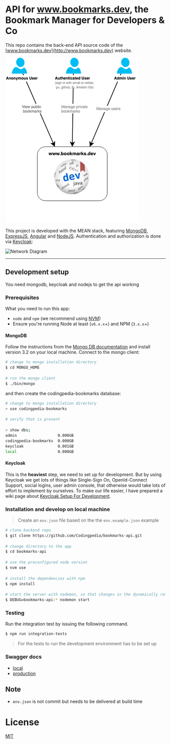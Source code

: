 # API for www.bookmarks.dev, the Bookmark Manager for Developers & Co

This repo contains the back-end API source code of the [www.bookmarks.dev](http://www.bookmarks.dev) website.
 
![Bookmarks Context](docs/bookmarks-dev-context.png)

This project is developed with the MEAN stack, featuring [MongoDB](https://docs.mongodb.com/manual/), [ExpressJS](https://expressjs.com/en/api.html),
 [Angular](https://angular.io/docs/ts/latest/) and [NodeJS](https://nodejs.org/en/docs/). Authentication and authorization
 is done via [Keycloak](http://www.keycloak.org/): 
 
![Network Diagram](https://raw.githubusercontent.com/wiki/Codingpedia/bookmarks-api/images/network-diagram.png)

***


## Development setup

You need mongodb, keycloak and nodejs to get the api working

### Prerequisites

What you need to run this app:
* `node` and `npm` (we recommend using [NVM](https://github.com/creationix/nvm))
* Ensure you're running Node at least (`v6.x.x`+) and NPM (`3.x.x`+)

#### MongoDB

Follow the instructions from the [Mongo DB documentation](https://docs.mongodb.com/v3.2/installation/) and install version 3.2 on your local machine.
Connect to the mongo client:

```bash
# change to mongo installation directory
$ cd MONGO_HOME

# run the mongo client
$ ./bin/mongo
```

 and then create the codingpedia-bookmarks database:

```bash
# change to mongo installation directory
> use codingpedia-bookmarks

# verify that is present

> show dbs;
admin                  0.000GB
codingpedia-bookmarks  0.000GB
keycloak               0.001GB
local                  0.000GB
```

#### Keycloak

This is the **heaviest** step, we need to set up for development. But by using Keycloak we get lots of things like Single-Sign On, 
OpenId-Connect Support, social logins, user admin console, that otherwise would take lots of effort to implement by ourselves.
To make our life easier, I have prepared a wiki page about [Keycloak Setup For Development](https://github.com/Codingpedia/bookmarks-api/wiki/Keycloak-Setup-for-Development).

### Installation and develop on local machine

> Create an `env.json` file based on the the `env.example.json` example

```bash
# clone backend repo
$ git clone https://github.com/Codingpedia/bookmarks-api.git

# change directory to the app
$ cd bookmarks-api

# use the preconfigured node version
$ nvm use

# install the dependencies with npm
$ npm install

# start the server with nodemon, so that changes in the dynamically reflected
$ DEBUG=bookmarks-api:* nodemon start

```

### Testing

Run the integration test by issuing the following command.

```bash
$ npm run integration-tests
```

> For the tests to run the development environment has to be set up


### Swagger docs

* [local](http://localhost:3000/api/docs)
* [production](https://www.bookmarks.dev/api/docs)

## Note

- `env.json` is not commit but needs to be delivered at build time 

# License

[MIT](/LICENSE)




